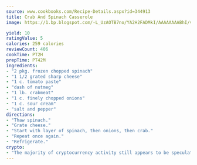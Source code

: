 ```yaml
---
source: www.cookbooks.com/Recipe-Details.aspx?id=344913
title: Crab And Spinach Casserole
image: https://1.bp.blogspot.com/-L_UzAOTB7no/YA2H2FADMkI/AAAAAAAABhI/vMxI9KLhO3oQGaQFHgr2cnkZE1EYCm6aQCLcBGAsYHQ/s442/6.png

yield: 10
ratingValue: 5
calories: 259 calories
reviewCount: 406
cookTime: PT2H
prepTime: PT42M
ingredients:
- "2 pkg. frozen chopped spinach"
- "1 1/2 grated sharp cheese"
- "1 c. tomato paste"
- "dash of nutmeg"
- "1 lb. crabmeat"
- "1 c. finely chopped onions"
- "1 c. sour cream"
- "salt and pepper"
directions:
- "Thaw spinach."
- "Grate cheese."
- "Start with layer of spinach, then onions, then crab."
- "Repeat once again."
- "Refrigerate."
crypto:
- "The majority of cryptocurrency activity still appears to be speculative."
---
```

